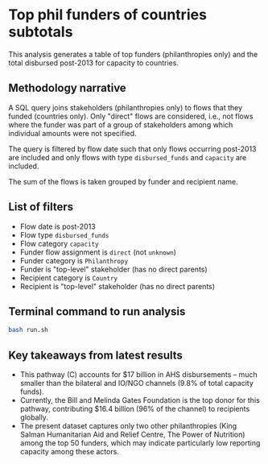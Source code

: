 # Top phil funders of countries subtotals
This analysis generates a table of top funders (philanthropies only) and the total disbursed post-2013 for capacity to countries.

## Methodology narrative
A SQL query joins stakeholders (philanthropies only) to flows that they funded (countries only). Only "direct" flows are considered, i.e., not flows where the funder was part of a group of stakeholders among which individual amounts were not specified.

The query is filtered by flow date such that only flows occurring post-2013 are included and only flows with type `disbursed_funds` and `capacity` are included.

The sum of the flows is taken grouped by funder and recipient name.

## List of filters
- Flow date is post-2013
- Flow type `disbursed_funds`
- Flow category `capacity`
- Funder flow assignment is `direct` (not `unknown`)
- Funder category is `Philanthropy`
- Funder is "top-level" stakeholder (has no direct parents)
- Recipient category is `Country`
- Recipient is "top-level" stakeholder (has no direct parents)

## Terminal command to run analysis
```bash
bash run.sh
```

## Key takeaways from latest results
- This pathway (C) accounts for $17 billion in AHS disbursements – much smaller than the bilateral and IO/NGO channels (9.8% of total capacity funds).
- Currently, the Bill and Melinda Gates Foundation is the top donor for this pathway, contributing $16.4 billion (96% of the channel) to recipients globally.
- The present dataset captures only two other philanthropies (King Salman Humanitarian Aid and Relief Centre, The Power of Nutrition) among the top 50 funders, which may indicate particularly low reporting capacity among these actors.
